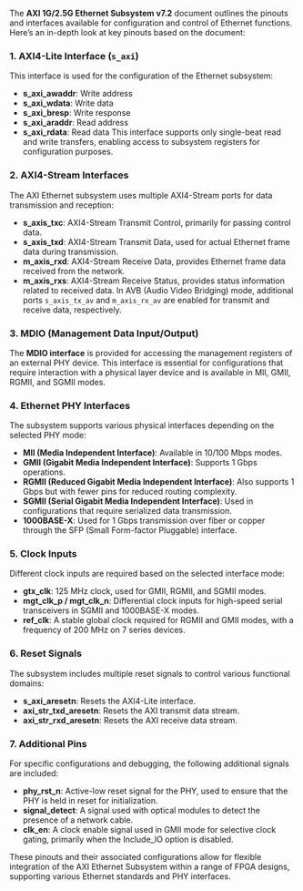 The **AXI 1G/2.5G Ethernet Subsystem v7.2** document outlines the pinouts and interfaces available for configuration and control of Ethernet functions. Here’s an in-depth look at key pinouts based on the document:

### 1. AXI4-Lite Interface (`s_axi`)
This interface is used for the configuration of the Ethernet subsystem:
- **s_axi_awaddr**: Write address
- **s_axi_wdata**: Write data
- **s_axi_bresp**: Write response
- **s_axi_araddr**: Read address
- **s_axi_rdata**: Read data
This interface supports only single-beat read and write transfers, enabling access to subsystem registers for configuration purposes.

### 2. AXI4-Stream Interfaces
The AXI Ethernet subsystem uses multiple AXI4-Stream ports for data transmission and reception:
- **s_axis_txc**: AXI4-Stream Transmit Control, primarily for passing control data.
- **s_axis_txd**: AXI4-Stream Transmit Data, used for actual Ethernet frame data during transmission.
- **m_axis_rxd**: AXI4-Stream Receive Data, provides Ethernet frame data received from the network.
- **m_axis_rxs**: AXI4-Stream Receive Status, provides status information related to received data.
In AVB (Audio Video Bridging) mode, additional ports `s_axis_tx_av` and `m_axis_rx_av` are enabled for transmit and receive data, respectively.

### 3. MDIO (Management Data Input/Output)
The **MDIO interface** is provided for accessing the management registers of an external PHY device. This interface is essential for configurations that require interaction with a physical layer device and is available in MII, GMII, RGMII, and SGMII modes.

### 4. Ethernet PHY Interfaces
The subsystem supports various physical interfaces depending on the selected PHY mode:
- **MII (Media Independent Interface)**: Available in 10/100 Mbps modes.
- **GMII (Gigabit Media Independent Interface)**: Supports 1 Gbps operations.
- **RGMII (Reduced Gigabit Media Independent Interface)**: Also supports 1 Gbps but with fewer pins for reduced routing complexity.
- **SGMII (Serial Gigabit Media Independent Interface)**: Used in configurations that require serialized data transmission.
- **1000BASE-X**: Used for 1 Gbps transmission over fiber or copper through the SFP (Small Form-factor Pluggable) interface.

### 5. Clock Inputs
Different clock inputs are required based on the selected interface mode:
- **gtx_clk**: 125 MHz clock, used for GMII, RGMII, and SGMII modes.
- **mgt_clk_p / mgt_clk_n**: Differential clock inputs for high-speed serial transceivers in SGMII and 1000BASE-X modes.
- **ref_clk**: A stable global clock required for RGMII and GMII modes, with a frequency of 200 MHz on 7 series devices.

### 6. Reset Signals
The subsystem includes multiple reset signals to control various functional domains:
- **s_axi_aresetn**: Resets the AXI4-Lite interface.
- **axi_str_txd_aresetn**: Resets the AXI transmit data stream.
- **axi_str_rxd_aresetn**: Resets the AXI receive data stream.

### 7. Additional Pins
For specific configurations and debugging, the following additional signals are included:
- **phy_rst_n**: Active-low reset signal for the PHY, used to ensure that the PHY is held in reset for initialization.
- **signal_detect**: A signal used with optical modules to detect the presence of a network cable.
- **clk_en**: A clock enable signal used in GMII mode for selective clock gating, primarily when the Include_IO option is disabled.

These pinouts and their associated configurations allow for flexible integration of the AXI Ethernet Subsystem within a range of FPGA designs, supporting various Ethernet standards and PHY interfaces.
